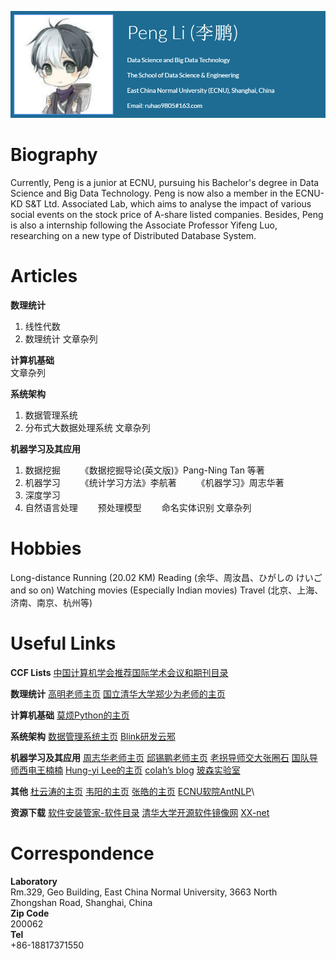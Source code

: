 ![Profile](profile.PNG)

# Biography
Currently, Peng is a junior at ECNU, pursuing his Bachelor's  degree in Data Science and Big Data Technology. Peng is now also a member in the ECNU-KD S&T Ltd. Associated  Lab, which aims to analyse the impact of various social events on the stock price of A-share listed companies. Besides, Peng is also a internship following the Associate Professor  Yifeng Luo, researching on a new type of Distributed Database System.

# Articles
**数理统计**
1. 线性代数
2. 数理统计
文章杂列

**计算机基础**    
文章杂列

**系统架构**
1. 数据管理系统
2. 分布式大数据处理系统
文章杂列

**机器学习及其应用**
1. 数据挖掘
&emsp;&emsp;《数据挖掘导论(英文版)》Pang-Ning Tan 等著
2. 机器学习
&emsp;&emsp;《统计学习方法》李航著
&emsp;&emsp;《机器学习》周志华著
3. 深度学习
4. 自然语言处理
&emsp;&emsp;预处理模型
&emsp;&emsp;命名实体识别
文章杂列


# Hobbies
Long-distance Running (20.02 KM)
Reading (余华、周汝昌、ひがしの けいご  and so on)
Watching movies (Especially Indian movies)
Travel (北京、上海、济南、南京、杭州等)

# Useful Links
**CCF Lists**
[中国计算机学会推荐国际学术会议和期刊目录](https://www.ccf.org.cn/xspj/gyml/)

**数理统计**
[高明老师主页](http://dase.ecnu.edu.cn/mgao/)
[国立清华大学郑少为老师的主页](http://www.stat.nthu.edu.tw/~swcheng/index.htm)

**计算机基础**
[莫烦Python的主页](https://morvanzhou.github.io/learning-steps/)

**系统架构**
[数据管理系统主页](http://111.231.251.48/dbms2018/main.html)
[Blink研发云邪](http://wuchong.me/)

**机器学习及其应用**
[周志华老师主页](https://cs.nju.edu.cn/zhouzh/)
[邱锡鹏老师主页](http://nlp.fudan.edu.cn/xpqiu/)
[老拐导师交大张圈石](http://qszhang.com/)
[国队导师西电王楠楠](http://web.xidian.edu.cn/nnwang/index.html)
[Hung-yi Lee的主页](http://speech.ee.ntu.edu.tw/~tlkagk/index.html)
[colah’s blog](http://colah.github.io/)
[玻森实验室](https://bosonnlp.com/)

**其他**
[杜云涛的主页](https://zealscott.com/)
[韦阳的主页](https://godweiyang.com/)
[张皓的主页](http://lamda.nju.edu.cn/zhangh/)
[ECNU软院AntNLP](https://github.com/AntNLP)\

**资源下载**
[软件安装管家-软件目录](https://mp.weixin.qq.com/s?__biz=MzIwMjE1MjMyMw==&mid=502712528&idx=1&sn=7ad9553cc39e533d16f6844507a5cd24&chksm=0ee1683c3996e12a6fd90fcd340730666e0c650616a4d6b4f677e7d3d31e479b91db9de60b59&mpshare=1&scene=1&srcid=0913ToacFlNMOLlPKwYYqw6a#rd)
[清华大学开源软件镜像网](https://mirrors.tuna.tsinghua.edu.cn/)
[XX-net](https://github.com/XX-net/XX-Net)

# Correspondence    
**Laboratory**    
Rm.329, Geo Building, East China Normal University, 3663 North Zhongshan Road, Shanghai, China     
**Zip Code**    
200062    
**Tel**   
+86-18817371550    
